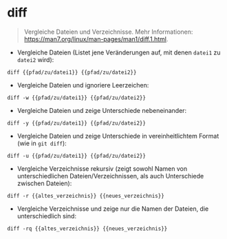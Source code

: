 # diff

> Vergleiche Dateien und Verzeichnisse.
> Mehr Informationen: <https://man7.org/linux/man-pages/man1/diff.1.html>.

- Vergleiche Dateien (Listet jene Veränderungen auf, mit denen `datei1` zu `datei2` wird):

`diff {{pfad/zu/datei1}} {{pfad/zu/datei2}}`

- Vergleiche Dateien und ignoriere Leerzeichen:

`diff -w {{pfad/zu/datei1}} {{pfad/zu/datei2}}`

- Vergleiche Dateien und zeige Unterschiede nebeneinander:

`diff -y {{pfad/zu/datei1}} {{pfad/zu/datei2}}`

- Vergleiche Dateien und zeige Unterschiede in vereinheitlichtem Format (wie in `git diff`):

`diff -u {{pfad/zu/datei1}} {{pfad/zu/datei2}}`

- Vergleiche Verzeichnisse rekursiv (zeigt sowohl Namen von unterschiedlichen Dateien/Verzeichnissen, als auch Unterschiede zwischen Dateien):

`diff -r {{altes_verzeichnis}} {{neues_verzeichnis}}`

- Vergleiche Verzeichnisse und zeige nur die Namen der Dateien, die unterschiedlich sind:

`diff -rq {{altes_verzeichnis}} {{neues_verzeichnis}}`
